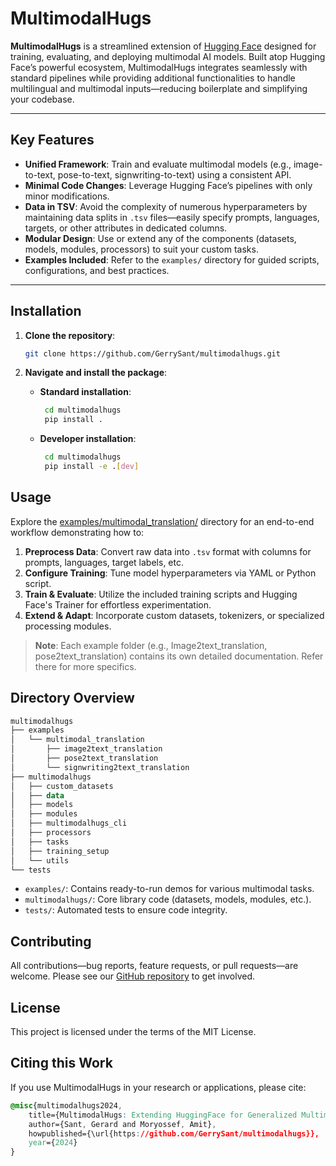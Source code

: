 # MultimodalHugs

**MultimodalHugs** is a streamlined extension of [Hugging Face](https://huggingface.co/) designed for training, evaluating, and deploying multimodal AI models. Built atop Hugging Face’s powerful ecosystem, MultimodalHugs integrates seamlessly with standard pipelines while providing additional functionalities to handle multilingual and multimodal inputs—reducing boilerplate and simplifying your codebase.

---

## Key Features

- **Unified Framework**: Train and evaluate multimodal models (e.g., image-to-text, pose-to-text, signwriting-to-text) using a consistent API.
- **Minimal Code Changes**: Leverage Hugging Face’s pipelines with only minor modifications.
- **Data in TSV**: Avoid the complexity of numerous hyperparameters by maintaining data splits in `.tsv` files—easily specify prompts, languages, targets, or other attributes in dedicated columns.
- **Modular Design**: Use or extend any of the components (datasets, models, modules, processors) to suit your custom tasks.
- **Examples Included**: Refer to the `examples/` directory for guided scripts, configurations, and best practices.

---

## Installation

1. **Clone the repository**:

   ```bash
   git clone https://github.com/GerrySant/multimodalhugs.git
   ```

2. **Navigate and install the package**:

   - **Standard installation**:
      ```bash
       cd multimodalhugs
       pip install .
      ```
   - **Developer installation**:
      ```bash
       cd multimodalhugs
       pip install -e .[dev]
      ```
## Usage
Explore the [examples/multimodal_translation/](/examples/multimodal_translation/) directory for an end-to-end workflow demonstrating how to:

1. **Preprocess Data**: Convert raw data into `.tsv` format with columns for prompts, languages, target labels, etc.
2. **Configure Training**: Tune model hyperparameters via YAML or Python script.
3. **Train & Evaluate**: Utilize the included training scripts and Hugging Face's Trainer for effortless experimentation.
4. **Extend & Adapt**: Incorporate custom datasets, tokenizers, or specialized processing modules.

>**Note**: Each example folder (e.g., Image2text_translation, pose2text_translation) contains its own detailed documentation. Refer there for more specifics.

## Directory Overview
```kotlin
multimodalhugs
├── examples
│   └── multimodal_translation
│       ├── image2text_translation
│       ├── pose2text_translation
│       └── signwriting2text_translation
├── multimodalhugs
│   ├── custom_datasets
│   ├── data
│   ├── models
│   ├── modules
│   ├── multimodalhugs_cli
│   ├── processors
│   ├── tasks
│   ├── training_setup
│   └── utils
└── tests
```

- `examples/`: Contains ready-to-run demos for various multimodal tasks.
- `multimodalhugs/`: Core library code (datasets, models, modules, etc.).
- `tests/`: Automated tests to ensure code integrity.

## Contributing
All contributions—bug reports, feature requests, or pull requests—are welcome. Please see our [GitHub repository](https://github.com/GerrySant/multimodalhugs) to get involved.

## License
This project is licensed under the terms of the MIT License.

## Citing this Work
If you use MultimodalHugs in your research or applications, please cite:

```css
@misc{multimodalhugs2024, 
    title={MultimodalHugs: Extending HuggingFace for Generalized Multimodal AI Model Training and Evaluation},
    author={Sant, Gerard and Moryossef, Amit},
    howpublished={\url{https://github.com/GerrySant/multimodalhugs}},
    year={2024}
}

```